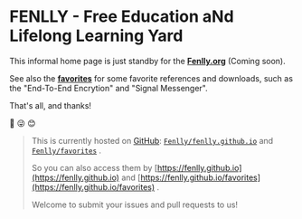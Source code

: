 FENLLY - Free Education aNd Lifelong Learning Yard
=================

This informal home page is just standby for the [**Fenlly.org**](https://fenlly.org)
(Coming soon).

See also the [**favorites**](https://fenlly.org/favorites) for some favorite references
and downloads, such as the "End-To-End Encrytion" and "Signal Messenger".

That's all, and thanks!

:gift_heart: :stuck_out_tongue_winking_eye: :blush:

> This is currently hosted on [GitHub](https://github.com/Fenlly):
> [`Fenlly/fenlly.github.io`](https://github.com/Fenlly/fenlly.github.io)
> and [`Fenlly/favorites`](https://github.com/Fenlly/favorites) .
>
> So you can also access them by [https://fenlly.github.io](https://fenlly.github.io)
> and [https://fenlly.github.io/favorites](https://fenlly.github.io/favorites) .
>
> Welcome to submit your issues and pull requests to us!
